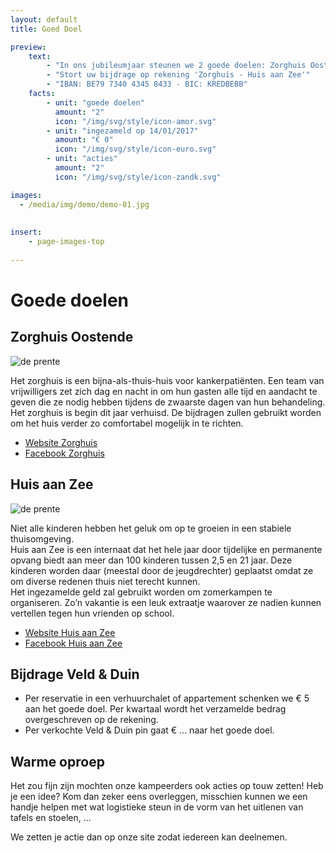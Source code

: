 ```yaml
---
layout: default
title: Goed Doel

preview:
    text:
        - "In ons jubileumjaar steunen we 2 goede doelen: Zorghuis Oostende en Huis aan Zee."
        - "Stort uw bijdrage op rekening 'Zorghuis - Huis aan Zee'"
        - "IBAN: BE79 7340 4345 8433 - BIC: KREDBEBB"
    facts:
        - unit: "goede doelen"
          amount: "2"
          icon: "/img/svg/style/icon-amor.svg"
        - unit: "ingezameld op 14/01/2017"
          amount: "€ 0"
          icon: "/img/svg/style/icon-euro.svg"
        - unit: "acties"
          amount: "2"
          icon: "/img/svg/style/icon-zandk.svg"

images:
  - /media/img/demo/demo-01.jpg
  
    
insert:
    - page-images-top
    
---
```


# Goede doelen

## Zorghuis Oostende


![de prente](../img/goeddoel/imagestripgdtest.png) 


Het zorghuis is een bijna-als-thuis-huis voor kankerpatiënten. Een team van vrijwilligers zet zich dag en nacht in om hun gasten alle tijd en aandacht te geven die ze nodig hebben tijdens de zwaarste dagen van hun behandeling.<br>
Het zorghuis is begin dit jaar verhuisd. De bijdragen zullen gebruikt worden om het huis verder zo comfortabel mogelijk in te richten.

- [Website Zorghuis](www.zorghuisoostende.be)
- [Facebook Zorghuis](www.facebook.com/ZorghuisO)


## Huis aan Zee

![de prente](../img/goeddoel/imagestripgdtest.png) 

Niet alle kinderen hebben het geluk om op te groeien in een stabiele thuisomgeving.<br> 
Huis aan Zee is een internaat dat het hele jaar door tijdelijke en permanente opvang biedt aan meer dan 100 kinderen tussen 2,5 en 21 jaar. Deze kinderen worden daar (meestal door de jeugdrechter) geplaatst omdat ze om diverse redenen thuis niet terecht kunnen.<br>
Het ingezamelde geld zal gebruikt worden om zomerkampen te organiseren. Zo’n vakantie is een leuk extraatje waarover ze nadien kunnen vertellen tegen hun vrienden op school. 

- [Website Huis aan Zee](www.devloedlijn.be/huisaanzee)
- [Facebook Huis aan Zee](www.facebook.com/mpiHuisAanZee)


## Bijdrage Veld & Duin
- Per reservatie in een verhuurchalet of appartement schenken we € 5 aan het goede doel. Per kwartaal wordt het verzamelde bedrag overgeschreven op de rekening.
- Per verkochte Veld & Duin pin gaat € ... naar het goede doel.

## Warme oproep
Het zou fijn zijn mochten onze kampeerders ook acties op touw zetten!
Heb je een idee? Kom dan zeker eens overleggen, misschien kunnen we een handje helpen met wat logistieke steun in de vorm van het uitlenen van tafels en stoelen, ...

We zetten je actie dan op onze site zodat iedereen kan deelnemen.





























































































































































































































































































































































































































































































































































 
